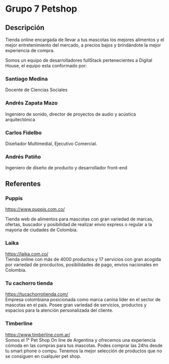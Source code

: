 # Grupo 7 Petshop

## Descripción

Tienda online encargada de llevar a tus mascotas los mejores alimentos y el mejor entretenimiento del mercado, a precios bajos y brindándote la mejor experiencia de compra.

Somos un equipo de desarrolladores fullStack pertenecientes a Digital House, el equipo esta conformado por:

### Santiago Medina
Docente de Ciencias Sociales

### Andrés Zapata Mazo <br />

Ingeniero de sonido, director de proyectos de audio y acústica arquitectónica

### Carlos Fidelbo
Diseñador Multimedial, Ejecutivo Comercial.

### Andrés Patiño <br />

Ingeniero de diseño de producto y desarrollador front-end

## Referentes

### Puppis<br />

https://www.puppis.com.co/ <br />

Tienda web de alimentos para mascotas con gran variedad de marcas, ofertas, buscador y posibilidad de realizar envio express o regular a la mayoria de ciudades de Colombia.

### Laika<br />

https://laika.com.co/ <br />
Tienda online con más de 4000 productos y 17 servicios con gran acogida por variedad de procductos, posibilidades de pago, envios nacionales en Colombia.

### Tu cachorro tienda<br />

https://tucachorrotienda.com/ <br />
Empresa colombiana posicionada como marca canina líder en el sector de mascotas en el país. Posee gran variedad de servicios, productos y espacios para la atención personalizada del cliente.

### Timberline <br />

https://www.timberline.com.ar/ <br />
Somos el 1° Pet Shop On line de Argentina y ofrecemos una experiencia cómoda en las compras para tus mascotas. Podes comprar las 24hs desde tu smart phone o compu. Tenemos la mejor selección de productos que no se consiguen en cualquier pet shop.
